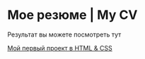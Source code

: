 # Мое резюме | My CV

Результат вы можете посмотреть тут

[Мой первый проект в HTML & CSS](https://tanniria.github.io/resume/)
